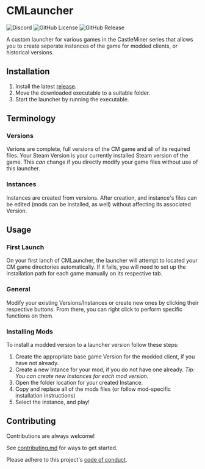 
# CMLauncher
![Discord](https://img.shields.io/discord/566984586618470411?label=Discord)
![GitHub License](https://img.shields.io/github/license/zennara/CMLauncher)
![GitHub Release](https://img.shields.io/github/v/release/zennara/CMLauncher)

A custom launcher for various games in the CastleMiner series that allows you to create seperate instances of the game for modded clients, or historical versions.


## Installation

1. Install the latest [release](https://github.com/Zennara/CMLauncher/releases).
2. Move the downloaded executable to a suitable folder.
3. Start the launcher by running the executable.
    
## Terminology

### Versions
Verions are complete, full versions of the CM game and all of its required files. Your Steam Version is your currently installed Steam version of the game. This *can* change if you directly modify your game files without use of this launcher.

### Instances
Instances are created from versions. After creation, and instance's files can be edited (mods can be installed, as well) without affecting its associated Version.
## Usage

### First Launch
On your first lanch of CMLauncher, the launcher will attempt to located your CM game directories automatically. If it fails, you will need to set up the installation path for each game manually on its respective tab.

### General
Modify your existing Versions/Instances or create new ones by clicking their respective buttons. From there, you can right click to perform specific functions on them.

### Installing Mods
To install a modded version to a launcher version follow these steps:
1. Create the appropriate base game Version for the modded client, if you have not already.
2. Create a new Intance for your mod, if you do not have one already. *Tip: You can create new Instances for each mod version.*
3. Open the folder location for your created Instance.
4. Copy and replace all of the mods files (or follow mod-specific installation instructions)
5. Select the instance, and play!
## Contributing

Contributions are always welcome!

See [contributing.md](https://github.com/Zennara/CMLauncher/blob/main/CONTRIBUTING.md) for ways to get started.

Please adhere to this project's [code of conduct](https://github.com/Zennara/CMLauncher?tab=coc-ov-file).

